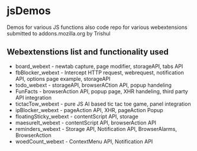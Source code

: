 # jsDemos
Demos for various JS functions also code repo for various webextensions submitted to addons.mozilla.org by Trishul


## Webextenstions list and functionality used
* board_webext - newtab capture, page modifier, storageAPI, tabs API
* fbBlocker_webext - Intercept HTTP request, webrequest, notification API, options page example, storageAPI
* todo_webext - storageAPI, browserACtion API, popup handeling
* FunFacts - browserAction API, popup page, XHR handeling, third party API integration
* tictacTow_webext - pure JS AI based tic tac toe game, panel integration
* ipBlocker_webext - pageAction API, XHR, pageAction Popup
* floatingSticky_webext - contentScript API, storage
* maesureIt_webext - contentScript API, browserAction API
* reminders_webext - Storage API, Notification API, BrowserAlarms, BrowserAction
* woedCount_webext - ContextMenu API, Notification API
